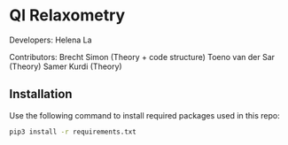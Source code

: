 # QI Relaxometry

Developers:
Helena La

Contributors:
Brecht Simon (Theory + code structure)
Toeno van der Sar (Theory)
Samer Kurdi (Theory)

## Installation

Use the following command to install required packages used in this repo:

```bash
pip3 install -r requirements.txt
```
